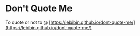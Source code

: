 # Don't Quote Me
To quote or not to @
[https://lebibin.github.io/dont-quote-me/](https://lebibin.github.io/dont-quote-me/)
